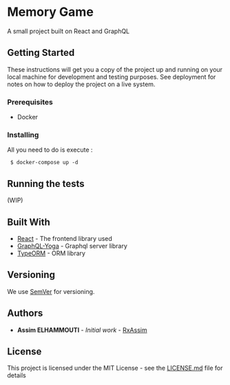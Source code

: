 # Memory Game

A small project built on React and GraphQL

## Getting Started

These instructions will get you a copy of the project up and running on your local machine for development and testing purposes. See deployment for notes on how to deploy the project on a live system.

### Prerequisites

- Docker

### Installing

All you need to do is execute :

```
 $ docker-compose up -d
```

## Running the tests

(WIP)

## Built With

- [React](https://reactjs.org/) - The frontend library used
- [GraphQL-Yoga](https://github.com/prisma/graphql-yoga) - Graphql server library
- [TypeORM](https://typeorm.io/#/) - ORM library

## Versioning

We use [SemVer](http://semver.org/) for versioning.

## Authors

- **Assim ELHAMMOUTI** - _Initial work_ - [RxAssim](https://github.com/RxAssim)

## License

This project is licensed under the MIT License - see the [LICENSE.md](LICENSE.md) file for details
